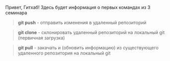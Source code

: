 Привет, Гитхаб! Здесь будет информация о первых командах из 3 семинара

> **git push** - отправить изменения в удаленный репозиторий 

> **git clone** - склонировать удаленный репозиторий на локальный git (первичная загрузка)

> **git pull** - закачать и (обновить информацию) из существующего удаленного репозитория на локальный git